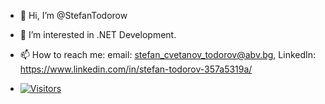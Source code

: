 - 👋 Hi, I’m @StefanTodorow
- 👀 I’m interested in .NET Development.
- 📫 How to reach me: email: stefan_cvetanov_todorov@abv.bg, LinkedIn: https://www.linkedin.com/in/stefan-todorov-357a5319a/

- [![Visitors](https://api.visitorbadge.io/api/visitors?path=https%3A%2F%2Fgithub.com%2FStefanTodorow&countColor=%23263759)](https://api.visitorbadge.io/api/visitors?path=https%3A%2F%2Fgithub.com%2FStefanTodorow&countColor=%23263759)
<!---
StefanTodorow/StefanTodorow is a ✨ special ✨ repository because its `README.md` (this file) appears on your GitHub profile.
You can click the Preview link to take a look at your changes.
--->
